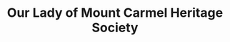 ---
layout: repo
title: "Our Lady of Mount Carmel Heritage Society"
id: 6422
permalink: repos/6422/
---
